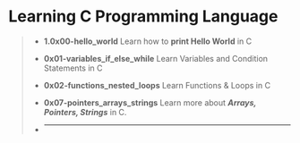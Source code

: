 # Learning C Programming Language

> - **1.0x00-hello_world** Learn how to **print Hello World** in C
>
> - **0x01-variables_if_else_while** Learn Variables and Condition Statements in C
>
> - **0x02-functions_nested_loops** Learn Functions & Loops in C
>
> - **0x07-pointers_arrays_strings** Learn more about ***Arrays, Pointers, Strings*** in C.
>
> - ****
